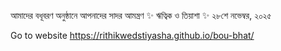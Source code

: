 
আমাদের বধূবরণ অনুষ্ঠানে আপনাদের সাদর আমন্ত্রণ
✨ ঋত্বিক ও তিয়াশা ✨
২৮শে নভেম্বর, ২০২৫

Go to website https://rithikwedstiyasha.github.io/bou-bhat/
